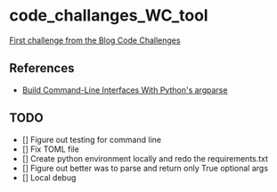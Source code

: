 # code_challanges_WC_tool
[First challenge from the Blog Code Challenges](https://codingchallenges.fyi/challenges/challenge-wc)

## References 
- [Build Command-Line Interfaces With Python's argparse](https://realpython.com/command-line-interfaces-python-argparse/#getting-to-know-command-line-interfaces)

## TODO
- [] Figure out testing for command line 
- [] Fix TOML file 
- [] Create python environment locally and redo the requirements.txt 
- [] Figure out better was to parse and return only True optional args 
- [] Local debug
